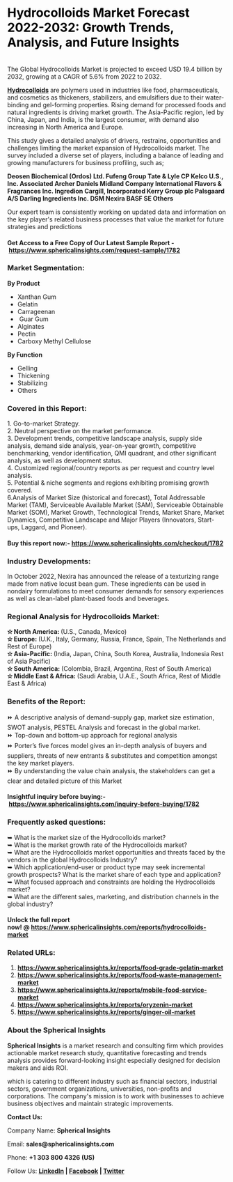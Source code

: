 <div class="content-body__description">
<h1><span style="color: #000000;">Hydrocolloids Market Forecast 2022-2032: Growth Trends, Analysis, and Future Insights</span></h1>
<div class="content-body__detail">&nbsp;
<div class="content-body__description">The Global Hydrocolloids Market is projected to exceed USD 19.4 billion by 2032, growing at a CAGR of 5.6% from 2022 to 2032.</div>
<div class="content-body__detail">
<section id="section_0" class="entry fr-view">
<p><strong><a href="https://www.sphericalinsights.com/reports/hydrocolloids-market" target="_blank" rel="noopener">Hydrocolloids</a></strong>&nbsp;are polymers used in industries like food, pharmaceuticals, and cosmetics as thickeners, stabilizers, and emulsifiers due to their water-binding and gel-forming properties. Rising demand for processed foods and natural ingredients is driving market growth. The Asia-Pacific region, led by China, Japan, and India, is the largest consumer, with demand also increasing in North America and Europe.</p>
<p>This study gives a detailed analysis of drivers, restrains, opportunities and challenges limiting the market expansion of Hydrocolloids market. The survey included a diverse set of players, including a balance of leading and growing manufacturers for business profiling, such as;</p>
<p><strong>Deosen Biochemical (Ordos) Ltd. Fufeng Group Tate &amp; Lyle CP Kelco U.S., Inc. Associated Archer Daniels Midland Company International Flavors &amp; Fragrances Inc. Ingredion Cargill, Incorporated Kerry Group plc Palsgaard A/S Darling Ingredients Inc. DSM Nexira BASF SE Others</strong></p>
<p>Our expert team is consistently working on updated data and information on the key player's related business processes that value the market for future strategies and predictions</p>
<h4><strong>Get Access to a Free Copy of Our Latest Sample Report -&nbsp;<a href="https://www.sphericalinsights.com/request-sample/1782" target="_blank" rel="noopener">https://www.sphericalinsights.com/request-sample/1782</a></strong></h4>
<h3><strong>Market Segmentation:</strong></h3>
<p><strong>By Product</strong></p>
<ul>
<li>Xanthan Gum</li>
<li>Gelatin</li>
<li>Carrageenan</li>
<li>&nbsp;Guar Gum</li>
<li>Alginates</li>
<li>Pectin</li>
<li>Carboxy Methyl Cellulose</li>
</ul>
<p><strong>By Function</strong></p>
<ul>
<li>Gelling</li>
<li>Thickening</li>
<li>Stabilizing</li>
<li>Others</li>
</ul>
<h3>Covered in this Report:</h3>
<p>1. Go-to-market Strategy.<br />2. Neutral perspective on the market performance.<br />3. Development trends, competitive landscape analysis, supply side analysis, demand side analysis, year-on-year growth, competitive benchmarking, vendor identification, QMI quadrant, and other significant analysis, as well as development status.<br />4. Customized regional/country reports as per request and country level analysis.<br />5. Potential &amp; niche segments and regions exhibiting promising growth covered.<br />6.Analysis of Market Size (historical and forecast), Total Addressable Market (TAM), Serviceable Available Market (SAM), Serviceable Obtainable Market (SOM), Market Growth, Technological Trends, Market Share, Market Dynamics, Competitive Landscape and Major Players (Innovators, Start-ups, Laggard, and Pioneer).</p>
<h4>Buy this report now:-&nbsp;<a href="https://www.sphericalinsights.com/checkout/1782" target="_blank" rel="noopener">https://www.sphericalinsights.com/checkout/1782</a></h4>
<h3>Industry Developments:</h3>
<p>In October 2022, Nexira has announced the release of a texturizing range made from native locust bean gum. These ingredients can be used in nondairy formulations to meet consumer demands for sensory experiences as well as clean-label plant-based foods and beverages.</p>
<h3><strong>Regional Analysis for Hydrocolloids Market:</strong></h3>
<p><strong>✫ North America:&nbsp;</strong>(U.S., Canada, Mexico)<br /><strong>✫ Europe:&nbsp;</strong>(U.K., Italy, Germany, Russia, France, Spain, The Netherlands and Rest of Europe)<br /><strong>✫ Asia-Pacific:&nbsp;</strong>(India, Japan, China, South Korea, Australia, Indonesia Rest of Asia Pacific)<br /><strong>✫ South America:&nbsp;</strong>(Colombia, Brazil, Argentina, Rest of South America)<br /><strong>✫ Middle East &amp; Africa:&nbsp;</strong>(Saudi Arabia, U.A.E., South Africa, Rest of Middle East &amp; Africa)</p>
<h3>Benefits of the Report:</h3>
<p>⏩ A descriptive analysis of demand-supply gap, market size estimation, SWOT analysis, PESTEL Analysis and forecast in the global market.<br />⏩ Top-down and bottom-up approach for regional analysis<br />⏩ Porter&rsquo;s five forces model gives an in-depth analysis of buyers and suppliers, threats of new entrants &amp; substitutes and competition amongst the key market players.<br />⏩ By understanding the value chain analysis, the stakeholders can get a clear and detailed picture of this Market</p>
<h4>Insightful inquiry before buying:-&nbsp;<a href="https://www.sphericalinsights.com/inquiry-before-buying/1782" target="_blank" rel="noopener">https://www.sphericalinsights.com/inquiry-before-buying/1782</a></h4>
<h3>Frequently asked questions:</h3>
<p>➥ What is the market size of the Hydrocolloids market?<br />➥ What is the market growth rate of the Hydrocolloids market?<br />➥ What are the Hydrocolloids market opportunities and threats faced by the vendors in the global Hydrocolloids Industry?<br />➥ Which application/end-user or product type may seek incremental growth prospects? What is the market share of each type and application?<br />➥ What focused approach and constraints are holding the Hydrocolloids market?<br />➥ What are the different sales, marketing, and distribution channels in the global industry?</p>
<h4>Unlock the full report now!&nbsp;@&nbsp;<a href="https://www.sphericalinsights.com/reports/hydrocolloids-market" target="_blank" rel="noopener">https://www.sphericalinsights.com/reports/hydrocolloids-market</a></h4>
<h3><strong>Related URLs:</strong></h3>
<ol>
<li><strong><a href="https://www.sphericalinsights.kr/reports/food-grade-gelatin-market">https://www.sphericalinsights.kr/reports/food-grade-gelatin-market</a></strong></li>
<li><strong><a href="https://www.sphericalinsights.kr/reports/food-waste-management-market">https://www.sphericalinsights.kr/reports/food-waste-management-market</a></strong></li>
<li><strong><a href="https://www.sphericalinsights.kr/reports/mobile-food-service-market">https://www.sphericalinsights.kr/reports/mobile-food-service-market</a></strong></li>
<li><strong><a href="https://www.sphericalinsights.kr/reports/oryzenin-market">https://www.sphericalinsights.kr/reports/oryzenin-market</a></strong></li>
<li><strong><a href="https://www.sphericalinsights.kr/reports/ginger-oil-market">https://www.sphericalinsights.kr/reports/ginger-oil-market</a>&nbsp;<br /></strong></li>
</ol>
<h3><strong>About the Spherical Insights</strong></h3>
<p><strong>Spherical Insights</strong>&nbsp;is a market research and consulting firm which provides actionable market research study, quantitative forecasting and trends analysis provides forward-looking insight especially designed for decision makers and aids ROI.</p>
<p>which is catering to different industry such as financial sectors, industrial sectors, government organizations, universities, non-profits and corporations. The company's mission is to work with businesses to achieve business objectives and maintain strategic improvements.</p>
<p><strong>Contact Us:</strong></p>
<p>Company Name:&nbsp;<strong>Spherical Insights</strong></p>
<p>Email:&nbsp;<strong>sales@sphericalinsights.com</strong></p>
<p>Phone:&nbsp;<strong>+1 303 800 4326 (US)</strong></p>
<p>Follow Us:&nbsp;<strong><a href="https://www.linkedin.com/company/spherical-insight/"><u>LinkedIn</u></a>&nbsp;|&nbsp;<a href="https://www.facebook.com/sphericalinsights22"><u>Facebook</u></a>&nbsp;|&nbsp;<a href="https://twitter.com/SInsights_US"><u>Twitter</u></a></strong></p>
</section>
</div>
</div>
</div>
